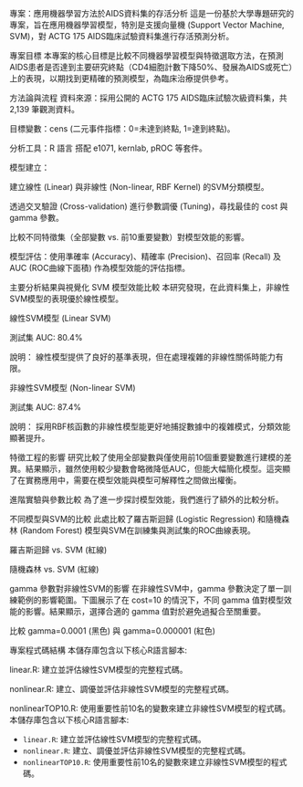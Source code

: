 專案：應用機器學習方法於AIDS資料集的存活分析
這是一份基於大學專題研究的專案，旨在應用機器學習模型，特別是支援向量機 (Support Vector Machine, SVM)，對 ACTG 175 AIDS臨床試驗資料集進行存活預測分析。

專案目標
本專案的核心目標是比較不同機器學習模型與特徵選取方法，在預測AIDS患者是否達到主要研究終點（CD4細胞計數下降50%、發展為AIDS或死亡）上的表現，以期找到更精確的預測模型，為臨床治療提供參考。

方法論與流程
資料來源：採用公開的 ACTG 175 AIDS臨床試驗次級資料集，共 2,139 筆觀測資料。

目標變數：cens (二元事件指標：0=未達到終點, 1=達到終點)。

分析工具：R 語言 搭配 e1071, kernlab, pROC 等套件。

模型建立：

建立線性 (Linear) 與非線性 (Non-linear, RBF Kernel) 的SVM分類模型。

透過交叉驗證 (Cross-validation) 進行參數調優 (Tuning)，尋找最佳的 cost 與 gamma 參數。

比較不同特徵集（全部變數 vs. 前10重要變數）對模型效能的影響。

模型評估：使用準確率 (Accuracy)、精確率 (Precision)、召回率 (Recall) 及 AUC (ROC曲線下面積) 作為模型效能的評估指標。

主要分析結果與視覺化
SVM 模型效能比較
本研究發現，在此資料集上，非線性SVM模型的表現優於線性模型。

線性SVM模型 (Linear SVM)

測試集 AUC: 80.4%

說明： 線性模型提供了良好的基準表現，但在處理複雜的非線性關係時能力有限。

非線性SVM模型 (Non-linear SVM)

測試集 AUC: 87.4%

說明： 採用RBF核函數的非線性模型能更好地捕捉數據中的複雜模式，分類效能顯著提升。

特徵工程的影響
研究比較了使用全部變數與僅使用前10個重要變數進行建模的差異。結果顯示，雖然使用較少變數會略微降低AUC，但能大幅簡化模型。這突顯了在實務應用中，需要在模型效能與模型可解釋性之間做出權衡。

進階實驗與參數比較
為了進一步探討模型效能，我們進行了額外的比較分析。

不同模型與SVM的比較
此處比較了羅吉斯迴歸 (Logistic Regression) 和隨機森林 (Random Forest) 模型與SVM在訓練集與測試集的ROC曲線表現。

羅吉斯迴歸 vs. SVM (紅線)


隨機森林 vs. SVM (紅線)


gamma 參數對非線性SVM的影響
在非線性SVM中，gamma 參數決定了單一訓練範例的影響範圍。下圖展示了在 cost=10 的情況下，不同 gamma 值對模型效能的影響。結果顯示，選擇合適的 gamma 值對於避免過擬合至關重要。

比較 gamma=0.0001 (黑色) 與 gamma=0.000001 (紅色)


專案程式碼結構
本儲存庫包含以下核心R語言腳本:

linear.R: 建立並評估線性SVM模型的完整程式碼。

nonlinear.R: 建立、調優並評估非線性SVM模型的完整程式碼。

nonlinearTOP10.R: 使用重要性前10名的變數來建立非線性SVM模型的程式碼。
本儲存庫包含以下核心R語言腳本:

* `linear.R`: 建立並評估線性SVM模型的完整程式碼。
* `nonlinear.R`: 建立、調優並評估非線性SVM模型的完整程式碼。
* `nonlinearTOP10.R`: 使用重要性前10名的變數來建立非線性SVM模型的程式碼。
